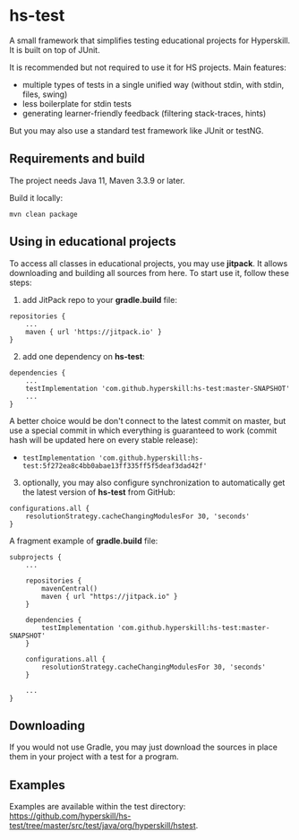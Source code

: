 # hs-test
A small framework that simplifies testing educational projects for Hyperskill. It is built on top of JUnit.

It is recommended but not required to use it for HS projects. Main features: 
- multiple types of tests in a single unified way (without stdin, with stdin, files, swing)
- less boilerplate for stdin tests
- generating learner-friendly feedback (filtering stack-traces, hints)

But you may also use a standard test framework like JUnit or testNG.

## Requirements and build

The project needs Java 11, Maven 3.3.9 or later.

Build it locally:
```
mvn clean package
```

## Using in educational projects

To access all classes in educational projects, you may use **jitpack**. It allows downloading and building all sources from here. To start use it, follow these steps:

1) add JitPack repo to your **gradle.build** file:

```
repositories {
    ...
    maven { url 'https://jitpack.io' }
}
``` 

2) add one dependency on **hs-test**:

```
dependencies {
    ...
    testImplementation 'com.github.hyperskill:hs-test:master-SNAPSHOT'
    ...
}
```

A better choice would be don't connect to the latest commit on master, but use a special commit in which everything is guaranteed to work (commit hash will be updated here on every stable release):

- `testImplementation 'com.github.hyperskill:hs-test:5f272ea8c4bb0abae13ff335ff5f5deaf3dad42f'`

3) optionally, you may also configure synchronization to automatically get the latest version of **hs-test** from GitHub:

```
configurations.all {
    resolutionStrategy.cacheChangingModulesFor 30, 'seconds'
}
```

A fragment example of **gradle.build** file:

```
subprojects {
    ...
 
    repositories {
        mavenCentral()
        maven { url "https://jitpack.io" }
    }

    dependencies {
        testImplementation 'com.github.hyperskill:hs-test:master-SNAPSHOT'
    }

    configurations.all {
        resolutionStrategy.cacheChangingModulesFor 30, 'seconds'
    }

    ...
}
```

## Downloading

If you would not use Gradle, you may just download the sources in place them in your project with a test for a program.

## Examples

Examples are available within the test directory: https://github.com/hyperskill/hs-test/tree/master/src/test/java/org/hyperskill/hstest.
